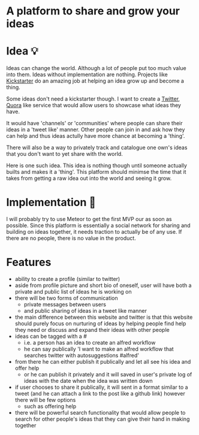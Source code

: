 # A platform to share and grow your ideas

# Idea 💡

Ideas can change the world. Although a lot of people put too much value into them. Ideas without implementation are nothing. Projects like [Kickstarter](https://www.kickstarter.com/) do an amazing job at helping an idea grow up and become a thing.

Some ideas don't need a kickstarter though. I want to create a [Twitter](https://twitter.com/?lang=en), [Quora](http://www.quora.com/) like service that would allow users to showcase what ideas they have.

It would have 'channels' or 'communities' where people can share their ideas in a 'tweet like' manner. Other people can join in and ask how they can help and thus ideas actully have more chance at becoming a 'thing'.

There will also be a way to privately track and catalogue one own's ideas that you don't want to yet share with the world.

Here is one such idea. This idea is nothing though until someone actually builts and makes it a 'thing'. This platform should minimse the time that it takes from getting a raw idea out into the world and seeing it grow.

# Implementation 🚀

I will probably try to use Meteor to get the first MVP our as soon as possible. Since this platform is essentially a social network for sharing and building on ideas together, it needs traction to actually be of any use. If there are no people, there is no value in the product. 

# Features

- ability to create a profile (similar to twitter)
- aside from profile picture and short bio of oneself, user will have both
  a private and public list of ideas he is working on
- there will be two forms of communication 
    - private messages between users
    - and public sharing of ideas in a tweet like manner
- the main difference between this website and twitter is that this website
  should purely focus on nurturing of ideas by helping people find help they
  need or discuss and expand their ideas with other people
- ideas can be tagged with a # 
    - i.e. a person has an idea to create an alfred workflow
    - he can say publically 'I want to make an alfred workflow that searches
      twitter with autosuggestions #alfred'
- from there he can either publish it publically and let all see his idea and
  offer help
    - or he can publish it privately and it will saved in user's private log of
      ideas with the date when the idea was written down
- if user chooses to share it publically, it will sent in a format similar to
  a tweet (and he can attach a link to the post like a github link) however there will be few options
    - such as offering help
- there will be powerful search functionality that would allow people to search
  for other people's ideas that they can give their hand in making together
